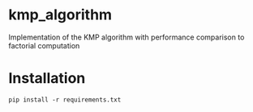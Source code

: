 # kmp_algorithm
Implementation of the KMP algorithm with performance comparison to factorial computation
# Installation
```
pip install -r requirements.txt
